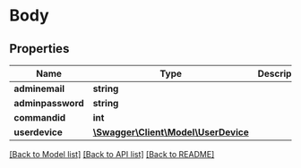 # Body

## Properties
Name | Type | Description | Notes
------------ | ------------- | ------------- | -------------
**adminemail** | **string** |  | 
**adminpassword** | **string** |  | 
**commandid** | **int** |  | 
**userdevice** | [**\Swagger\Client\Model\UserDevice**](UserDevice.md) |  | 

[[Back to Model list]](../README.md#documentation-for-models) [[Back to API list]](../README.md#documentation-for-api-endpoints) [[Back to README]](../README.md)


